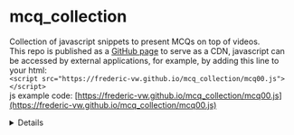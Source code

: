 # mcq_collection
Collection of javascript snippets to present MCQs on top of videos.  
This repo is published as a [GitHub page](https://frederic-vw.github.io/mcq_collection/) to serve as a CDN, javascript can be accessed by external applications, for example, by adding this line to your html:  
`<script src="https://frederic-vw.github.io/mcq_collection/mcq00.js"></script>`  
js example code: [https://frederic-vw.github.io/mcq_collection/mcq00.js](https://frederic-vw.github.io/mcq_collection/mcq00.js)

<details>
Get encryption for video MCQ answers:
<br>
s = '_=["ABC","CDE","BCD"];ca=_.map(__=>Array.from(__))'
<br>
console.log(btoa(s))
</details>
